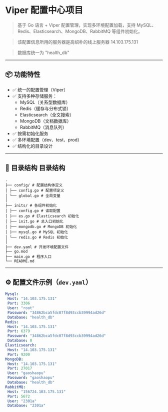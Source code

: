 # Viper 配置中心项目

> 基于 Go 语言 + Viper 配置管理，实现多环境配置加载，支持 MySQL、Redis、Elasticsearch、MongoDB、RabbitMQ 等组件初始化。

> 该配置信息所用的服务器是高绍朴的线上服务器 14.103.175.131

> 数据库统一为 "health_db"

---

## 📦 功能特性
- ✅ 统一的配置管理（Viper）
- ✅ 支持多种存储服务：
    - MySQL（关系型数据库）
    - Redis（缓存与分布式锁）
    - Elasticsearch（全文搜索）
    - MongoDB（文档数据库）
    - RabbitMQ（消息队列）
- ✅ 按需初始化服务
- ✅ 多环境配置（dev、test、prod）
- ✅ 结构化的目录设计

---

## 📂 目录结构 目录结构
    .
    ├── config/ # 配置结构体定义
    │ ├── config.go # 配置项定义
    │ └── global.go # 全局变量
    │
    ├── inits/ # 各组件初始化
    │ ├── config.go # 读取配置
    │ ├── es.go # Elasticsearch 初始化
    │ ├── init.go # 总入口初始化
    │ ├── mongodb.go # MongoDB 初始化
    │ ├── mysql.go # MySQL 初始化
    │ └── redis.go # Redis 初始化
    │
    ├── dev.yaml # 开发环境配置文件
    ├── go.mod
    ├── main.go # 程序入口
    └── README.md

---

## ⚙️ 配置文件示例（`dev.yaml`）
```yaml
Mysql:
 Host: "14.103.175.131"
 Port: 3306
 User: "root"
 Password: "34862bca5fdc07f8d93ccb39994ad26d"
 Database: "health_db"
Redis:
 Host: "14.103.175.131"
 Port: 6379
 Password: "34862bca5fdc07f8d93ccb39994ad26d"
 Database: 0
Elasticsearch:
 Host: "14.103.175.131"
 Port: 9200
MongoDB:
 Host: "14.103.175.131"
 Port: 27017
 User: "gaoshaopu"
 Password: "gaoshaopu"
 Database: "health_db"
RabbitMQ:
 Host: "156724.103.175.131"
 Port: 5672
 User: "2301a"
 Database: "2301a"

